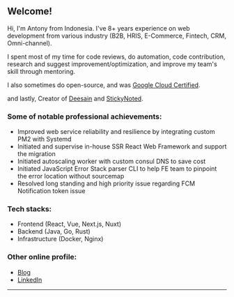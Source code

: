 ## Welcome!

Hi, I'm Antony from Indonesia. I've 8+ years experience on web development from various industry (B2B, HRIS, E-Commerce, Fintech, CRM, Omni-channel).

I spent most of my time for code reviews, do automation, code contribution, research and suggest improvement/optimization, and improve my team's skill through mentoring.

I also sometimes do open-source, and was [Google Cloud Certified](https://googlecloudcertified.credential.net/profile/18610c1496ce93ad6925d78d20c221a35172dcf6).

and lastly, Creator of [Deesain](https://deesain.netlify.com) and [StickyNoted](https://stickynoted.netlify.com).

### Some of notable professional achievements:

- Improved web service reliability and resilience by integrating custom PM2 with Systemd
- Initiated and supervise in-house SSR React Web Framework and support the migration
- Initiated autoscaling worker with custom consul DNS to save cost
- Initiated JavaScript Error Stack parser CLI to help FE team to pinpoint the error location without sourcemap
- Resolved long standing and high priority issue regarding FCM Notification token issue 

### Tech stacks:

- Frontend (React, Vue, Next.js, Nuxt)
- Backend (Java, Go, Rust)
- Infrastructure (Docker, Nginx)

### Other online profile:

- [Blog](https://antonybudianto.com/blog)
- [LinkedIn](https://www.linkedin.com/in/antonybudianto/)

___
